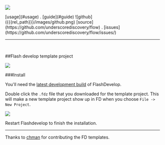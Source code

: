 

<a href="{{{rel_path}}}index.html" id="logo"><img src="{{{rel_path}}}images/logo.png" /></a>

<div class="topmenu">
[usage](#usage) . [guide](#guide) ![github]({{{rel_path}}}/images/github.png)  [source](https://github.com/underscorediscovery/flow) . [issues](https://github.com/underscorediscovery/flow/issues/)
</div>

---

<br/>

##Flash develop template project

![](../images/plugins/5.png)

###Install

You'll need the [latest development build](http://flashdevelop.org/downloads/builds/) of FlashDevelop.

Double click the `.fdz` file that you downloaded for the template project. This will make a new template project show up in FD when you choose `File -> New Project`.

![](../images/plugins/6.png)

Restart Flashdevelop to finish the installation.

---

Thanks to [chman](https://github.com/chman) for contributing the FD templates.

&nbsp;   
&nbsp;   
&nbsp;   
&nbsp;   
